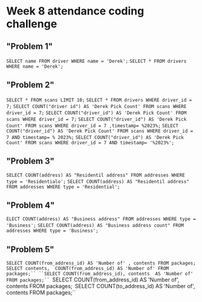 # Week 8 attendance coding challenge

## "Problem 1"
``SELECT name FROM driver WHERE name = 'Derek';``
```SELECT * FROM drivers WHERE name = 'Derek';```
## "Problem 2"
 ```SELECT * FROM scans LIMIT 10;```
```SELECT * FROM drivers WHERE driver_id = 7;```
```SELECT COUNT("driver id") AS 'Derek Pick Count' FROM scans WHERE driver_id = 7;```
```SELECT COUNT("driver_id") AS 'Derek Pick Count' FROM scans WHERE driver_id = 7;```
```SELECT COUNT("driver_id") AS 'Derek Pick Count' FROM scans WHERE driver_id = 7 ,timestamp= %2023%;```
``SELECT COUNT("driver_id") AS 'Derek Pick Count' FROM scans WHERE driver_id = 7 AND timestamp= %
2023%;``
```SELECT COUNT("driver_id") AS 'Derek Pick Count' FROM scans WHERE driver_id = 7 AND timestamp= '%2023%';```

## "Problem 3"
```SELECT COUNT(address) AS "Residentil address" FROM addresses WHERE type = 'Residentialo';``` 
```SELECT COUNT(address) AS "Residentil address" FROM addresses WHERE type = 'Residential';```

## "Problem 4"
```ELECT COUNT(address) AS "Business address" FROM addresses WHERE type = 'Business';```
```SELECT COUNT(address) AS "Business address count" FROM addresses WHERE type = 'Business';```

## "Problem 5"
``SELECT COUNT(from_address_id) AS 'Number of' , contents FROM packages;``
```SELECT contents,  COUNT(from_address_id) AS 'Number of' FROM packages;``
``SELECT COUNT(from_address_id), contents  AS 'Number of' FROM packages;``
```SELECT COUNT(from_address_id) AS 'Number of', contents FROM packages;``
``SELECT COUNT(to_address_id) AS 'Number of', contents FROM packages;``